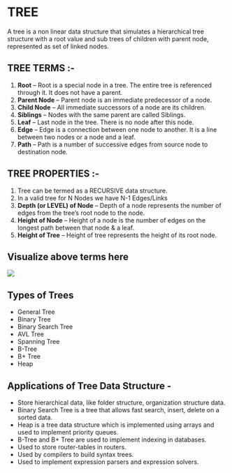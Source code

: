 # **TREE**
A tree is a non linear data structure that simulates a hierarchical tree structure with a root value and sub trees of children with parent node, represented as set of linked nodes.

## **TREE TERMS :-**

1. **Root** – Root is a special node in a tree. The entire tree is referenced through it. It does not have a parent.
2. **Parent Node** – Parent node is an immediate predecessor of a node.
3. **Child Node** – All immediate successors of a node are its children.
4. **Siblings** – Nodes with the same parent are called Siblings.
5. **Leaf** – Last node in the tree. There is no node after this node.
6. **Edge** – Edge is a connection between one node to another. It is a line between two nodes or a node and a leaf.
7. **Path** – Path is a number of successive edges from source node to destination node.

## **TREE PROPERTIES :-**

1. Tree can be termed as a RECURSIVE data structure.
2. In a valid tree for N Nodes we have N-1 Edges/Links
3. **Depth (or LEVEL) of Node** – Depth of a node represents the number of edges from the tree’s root node to the node.
4. **Height of Node** – Height of a node is the number of edges on the longest path between that node & a leaf.
5. **Height of Tree** – Height of tree represents the height of its root node.

## Visualize above terms here

![](https://i.ibb.co/NyFwKpL/Tree-DS.png)

## **Types of Trees**
- General Tree
- Binary Tree
- Binary Search Tree
- AVL Tree
- Spanning Tree
- B-Tree
- B+ Tree
- Heap

## **Applications of Tree Data Structure -**
- Store hierarchical data, like folder structure, organization structure data.
- Binary Search Tree is a tree that allows fast search, insert, delete on a sorted data.
- Heap is a tree data structure which is implemented using arrays and used to implement priority queues.
- B-Tree and B+ Tree are used to implement indexing in databases.
- Used to store router-tables in routers.
- Used by compilers to build syntax trees.
- Used to implement expression parsers and expression solvers.

